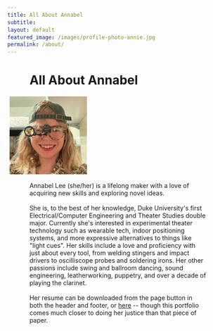 ```yaml
---
title: All About Annabel
subtitle:
layout: default
featured_image: /images/profile-photo-annie.jpg
permalink: /about/
---
```

<h1 style="margin-left: 10%; margin-bottom: 1%"> All About Annabel</h1>
  <div class="clearfix">
  <img src="/images/profile-photo-annie.jpg" class="float-md-end col-md-6" alt="..." style="max-width: 35%; margin-left: 5px; margin-top: 3%; margin-right: 5%;">
  <p style="max-width: 100%; padding-left: 10%; padding-right: 10%">
    Annabel Lee (she/her) is a lifelong maker with a love of acquiring new skills and exploring novel ideas.
  <br>
  <br>
    She is, to the best of her knowledge, Duke University's first Electrical/Computer Engineering and Theater Studies double major. Currently she's interested in experimental theater technology such as wearable tech, indoor positioning systems, and more expressive alternatives to things like "light cues". Her skills include a love and proficiency with just about every tool, from welding stingers and impact drivers to oscilliscope probes and soldering irons. Her other passions include swing and ballroom dancing, sound engineering, leatherworking, puppetry, and over a decade of playing the clarinet.
  <br>
  <br>
    Her resume can be downloaded from the page button in both the header and footer, or <a href="{{site.data.settings.my_social_settings.resume}}">here</a>  -- though this portfolio comes much closer to doing her justice than that piece of paper.
  </p></div>